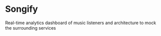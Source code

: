 # Songify
Real-time analytics dashboard of music listeners and architecture to mock the surrounding services 

